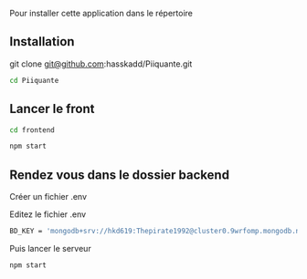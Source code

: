 Pour installer cette application dans le répertoire 

## Installation

git clone git@github.com:hasskadd/Piiquante.git 

```bash
cd Piiquante
```

## Lancer  le front

```bash
cd frontend
```
```bash
npm start
```

## Rendez vous dans le dossier backend
Créer un fichier .env 

Editez le fichier .env
```bash
BD_KEY = 'mongodb+srv://hkd619:Thepirate1992@cluster0.9wrfomp.mongodb.net/?retryWrites=true&w=majority'
```
Puis lancer le serveur

```bash
npm start
```